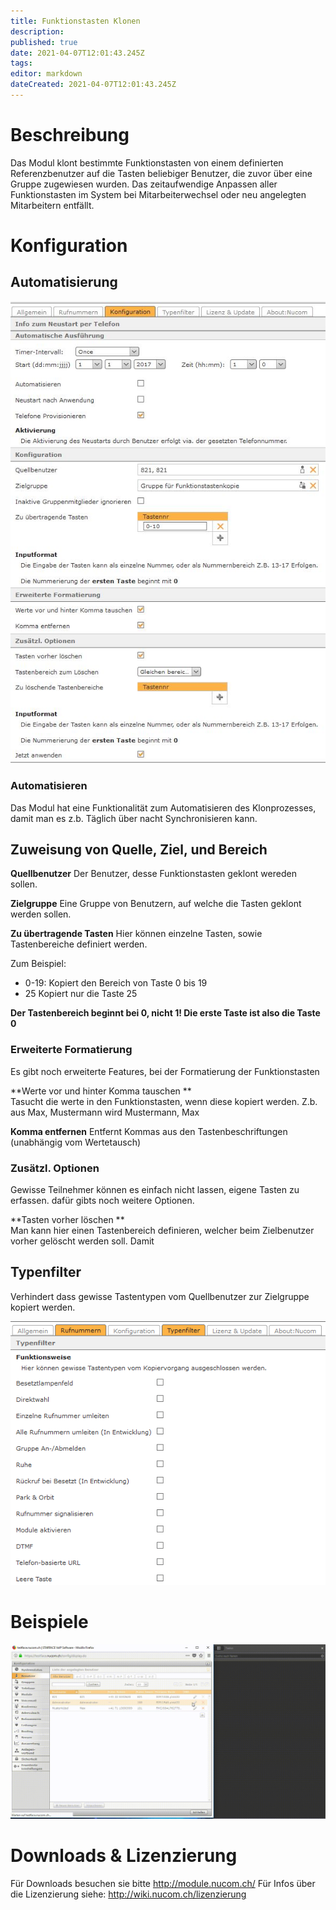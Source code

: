 ```yaml
---
title: Funktionstasten Klonen
description: 
published: true
date: 2021-04-07T12:01:43.245Z
tags: 
editor: markdown
dateCreated: 2021-04-07T12:01:43.245Z
---
```


# Beschreibung
Das Modul klont bestimmte Funktionstasten von einem definierten Referenzbenutzer auf die Tasten beliebiger Benutzer, die zuvor über eine Gruppe zugewiesen wurden. Das zeitaufwendige Anpassen aller Funktionstasten im System bei Mitarbeiterwechsel oder neu angelegten Mitarbeitern entfällt. 
# Konfiguration
## Automatisierung
![2](/uploads/funktionstasten-klonen/2.jpg "2")

### Automatisieren
Das Modul hat eine Funktionalität zum Automatisieren des Klonprozesses, damit man es z.b. Täglich über nacht Synchronisieren kann.

## Zuweisung von Quelle, Ziel, und Bereich
**Quellbenutzer** 
Der Benutzer, desse Funktionstasten geklont wereden sollen.

**Zielgruppe** 
Eine Gruppe von Benutzern, auf welche die Tasten geklont werden sollen.

**Zu übertragende Tasten** 
Hier können einzelne Tasten, sowie Tastenbereiche definiert werden.

Zum Beispiel:

* 0-19: Kopiert den Bereich von Taste 0 bis 19
* 25 Kopiert nur die Taste 25

**Der Tastenbereich beginnt bei 0, nicht 1! Die erste Taste ist also die Taste 0**

### Erweiterte Formatierung
Es gibt noch erweiterte Features, bei der Formatierung der Funktionstasten

**Werte vor und hinter Komma tauschen **		
Tasucht die werte in den Funktionstasten, wenn diese kopiert werden.
Z.b. aus Max, Mustermann wird Mustermann, Max

**Komma entfernen**
Entfernt Kommas aus den Tastenbeschriftungen (unabhängig vom Wertetausch)

### Zusätzl. Optionen
Gewisse Teilnehmer können es einfach nicht lassen, eigene Tasten zu erfassen. dafür gibts noch weitere Optionen.

**Tasten vorher löschen 	**	
Man kann hier einen Tastenbereich definieren, welcher beim Zielbenutzer vorher gelöscht werden soll. Damit 

## Typenfilter
Verhindert dass gewisse Tastentypen vom Quellbenutzer zur Zielgruppe kopiert werden.

![3](/uploads/funktionstasten-klonen/3.jpg "3")

# Beispiele
![1](/uploads/funktionstasten-klonen/1.gif "1")
# Downloads & Lizenzierung
Für Downloads besuchen sie bitte http://module.nucom.ch/
Für Infos über die Lizenzierung siehe: http://wiki.nucom.ch/lizenzierung
